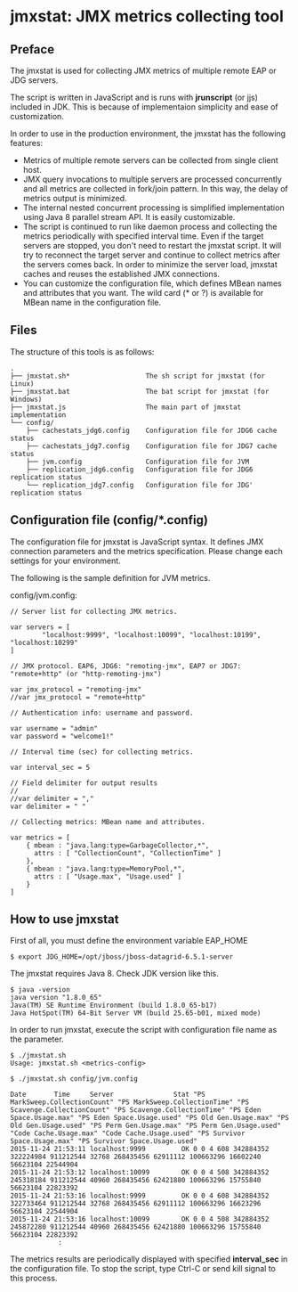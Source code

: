 # jmxstat: JMX metrics collecting tool

## Preface

The jmxstat is used for collecting JMX metrics of multiple remote EAP or JDG servers.

The script is written in JavaScript and is runs with **jrunscript** (or jjs) included in JDK. This is because of implementaion simplicity and ease of customization.

In order to use in the production environment, the jmxstat has the following features:

* Metrics of multiple remote servers can be collected from single client host.
* JMX query invocations to multiple servers are processed concurrently and all metrics are collected in fork/join pattern. In this way, the delay of metrics output is minimized.
* The internal nested concurrent processing is simplified implementation using Java 8 parallel stream API. It is easily customizable.
* The script is continued to run like daemon process and collecting the metrics periodically with specified interval time. Even if the target servers are stopped, you don't need to restart the jmxstat script. It will try to reconnect the target server and continue to collect metrics after the servers comes back. In order to minimize the server load, jmxstat caches and reuses the established JMX connections.
* You can customize the configuration file, which defines MBean names and attributes that you want. The wild card (* or ?) is available for MBean name in the configuration file.

## Files

The structure of this tools is as follows:

~~~
.
├── jmxstat.sh*                   The sh script for jmxstat (for Linux)
├── jmxstat.bat                   The bat script for jmxstat (for Windows)
├── jmxstat.js                    The main part of jmxstat implementation
└── config/
    ├── cachestats_jdg6.config    Configuration file for JDG6 cache status
    ├── cachestats_jdg7.config    Configuration file for JDG7 cache status
    ├── jvm.config                Configuration file for JVM
    ├── replication_jdg6.config   Configuration file for JDG6 replication status
    └── replication_jdg7.config   Configuration file for JDG' replication status
~~~

## Configuration file (config/*.config)

The configuration file for jmxstat is JavaScript syntax. It defines JMX connection parameters and the metrics specification.
Please change each settings for your environment.

The following is the sample definition for JVM metrics.

config/jvm.config:

~~~
// Server list for collecting JMX metrics.

var servers = [
        "localhost:9999", "localhost:10099", "localhost:10199", "localhost:10299"
]

// JMX protocol. EAP6, JDG6: "remoting-jmx", EAP7 or JDG7: "remote+http" (or "http-remoting-jmx")

var jmx_protocol = "remoting-jmx"
//var jmx_protocol = "remote+http"

// Authentication info: username and password.

var username = "admin"
var password = "welcome1!"

// Interval time (sec) for collecting metrics.

var interval_sec = 5

// Field delimiter for output results
//
//var delimiter = ","
var delimiter = " "

// Collecting metrics: MBean name and attributes.

var metrics = [
    { mbean : "java.lang:type=GarbageCollector,*",
      attrs : [ "CollectionCount", "CollectionTime" ]
    },
    { mbean : "java.lang:type=MemoryPool,*",
      attrs : [ "Usage.max", "Usage.used" ]
    }
]
~~~

## How to use jmxstat

First of all, you must define the environment variable EAP_HOME

~~~
$ export JDG_HOME=/opt/jboss/jboss-datagrid-6.5.1-server
~~~

The jmxstat requires Java 8. Check JDK version like this.

~~~
$ java -version
java version "1.8.0_65"
Java(TM) SE Runtime Environment (build 1.8.0_65-b17)
Java HotSpot(TM) 64-Bit Server VM (build 25.65-b01, mixed mode)
~~~

In order to run jmxstat, execute the script with configuration file name as the parameter.

~~~
$ ./jmxstat.sh
Usage: jmxstat.sh <metrics-config>

$ ./jmxstat.sh config/jvm.config

Date       Time     Server               Stat "PS MarkSweep.CollectionCount" "PS MarkSweep.CollectionTime" "PS Scavenge.CollectionCount" "PS Scavenge.CollectionTime" "PS Eden Space.Usage.max" "PS Eden Space.Usage.used" "PS Old Gen.Usage.max" "PS Old Gen.Usage.used" "PS Perm Gen.Usage.max" "PS Perm Gen.Usage.used" "Code Cache.Usage.max" "Code Cache.Usage.used" "PS Survivor Space.Usage.max" "PS Survivor Space.Usage.used"
2015-11-24 21:53:11 localhost:9999         OK 0 0 4 608 342884352 322224984 911212544 32768 268435456 62911112 100663296 16602240 56623104 22544904
2015-11-24 21:53:12 localhost:10099        OK 0 0 4 508 342884352 245318184 911212544 40960 268435456 62421880 100663296 15755840 56623104 22823392
2015-11-24 21:53:16 localhost:9999         OK 0 0 4 608 342884352 322733464 911212544 32768 268435456 62911112 100663296 16623296 56623104 22544904
2015-11-24 21:53:16 localhost:10099        OK 0 0 4 508 342884352 245872280 911212544 40960 268435456 62421880 100663296 15755840 56623104 22823392
			:
~~~

The metrics results are periodically displayed with specified **interval_sec** in the configuration file.
To stop the script, type Ctrl-C or send kill signal to this process.
